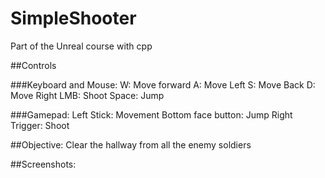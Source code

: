 # SimpleShooter
Part of the Unreal course with cpp

##Controls 

###Keyboard and Mouse:
W: Move forward
A: Move Left
S: Move Back
D: Move Right
LMB: Shoot
Space: Jump

###Gamepad:
Left Stick: Movement
Bottom face button: Jump
Right Trigger: Shoot

##Objective:
Clear the hallway from all the enemy soldiers

##Screenshots:


